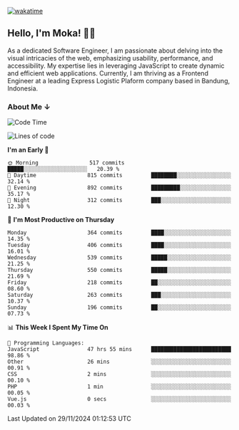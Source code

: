 [![wakatime](https://wakatime.com/badge/user/af9abd23-dba3-4dbe-973c-b045a9417a55.svg?style=social)](https://wakatime.com/@af9abd23-dba3-4dbe-973c-b045a9417a55)
## Hello, I'm Moka! 👋🏼


As a dedicated Software Engineer, I am passionate about delving into the visual intricacies of the web, emphasizing usability, performance, and accessibility. My expertise lies in leveraging JavaScript to create dynamic and efficient web applications. Currently, I am thriving as a Frontend Engineer at a leading Express Logistic Plaform company based in Bandung, Indonesia.

### About Me ↓

<!--START_SECTION:waka-->
![Code Time](http://img.shields.io/badge/Code%20Time-11%2C337%20hrs%208%20mins-blue)

![Lines of code](https://img.shields.io/badge/From%20Hello%20World%20I%27ve%20Written-4.2%20million%20lines%20of%20code-blue)

**I'm an Early 🐤** 

```text
🌞 Morning                517 commits         █████░░░░░░░░░░░░░░░░░░░░   20.39 % 
🌆 Daytime                815 commits         ████████░░░░░░░░░░░░░░░░░   32.14 % 
🌃 Evening                892 commits         █████████░░░░░░░░░░░░░░░░   35.17 % 
🌙 Night                  312 commits         ███░░░░░░░░░░░░░░░░░░░░░░   12.30 % 
```
📅 **I'm Most Productive on Thursday** 

```text
Monday                   364 commits         ████░░░░░░░░░░░░░░░░░░░░░   14.35 % 
Tuesday                  406 commits         ████░░░░░░░░░░░░░░░░░░░░░   16.01 % 
Wednesday                539 commits         █████░░░░░░░░░░░░░░░░░░░░   21.25 % 
Thursday                 550 commits         █████░░░░░░░░░░░░░░░░░░░░   21.69 % 
Friday                   218 commits         ██░░░░░░░░░░░░░░░░░░░░░░░   08.60 % 
Saturday                 263 commits         ███░░░░░░░░░░░░░░░░░░░░░░   10.37 % 
Sunday                   196 commits         ██░░░░░░░░░░░░░░░░░░░░░░░   07.73 % 
```


📊 **This Week I Spent My Time On** 

```text
💬 Programming Languages: 
JavaScript               47 hrs 55 mins      █████████████████████████   98.86 % 
Other                    26 mins             ░░░░░░░░░░░░░░░░░░░░░░░░░   00.91 % 
CSS                      2 mins              ░░░░░░░░░░░░░░░░░░░░░░░░░   00.10 % 
PHP                      1 min               ░░░░░░░░░░░░░░░░░░░░░░░░░   00.05 % 
Vue.js                   0 secs              ░░░░░░░░░░░░░░░░░░░░░░░░░   00.03 % 
```


 Last Updated on 29/11/2024 01:12:53 UTC
<!--END_SECTION:waka-->
